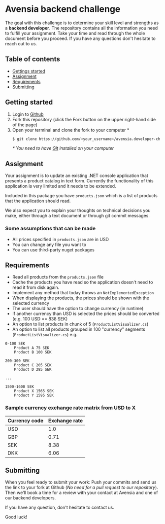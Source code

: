 # Avensia backend challenge

The goal with this challenge is to determine your skill level and strengths as a **backend developer**. The repository contains all the information you need to fulfill your assignment. Take your time and read through the whole document before you proceed. If you have any questions don't hesitate to reach out to us.

## Table of contents

* [Gettings started](#getting-started)
* [Assignment](#assignment)
* [Requirements](#requirements)
* [Submitting](#submitting)

## Getting started

1.  Login to [Github](https://github.com/)
1.  Fork this repository (click the Fork button on the upper right-hand side of the page)
1.  Open your terminal and clone the fork to your computer *
    ```bash
    $ git clone https://github.com/<your_username>/avensia.developer-challenge
    ```
    _* You need to have [Git](https://git-scm.com/downloads) installed on your computer_

## Assignment

Your assignment is to update an existing .NET console application that presents a product catalog in text form. Currently the functionality of this application is very limited and it needs to be extended.

Included in this package you have `products.json` which is a list of products that the application should read. 

We also expect you to explain your thoughts on technical decisions you make, either through a text document or through  git commit messages.

### Some assumptions that can be made

* All prices specified in `products.json` are in USD
* You can change any file you want to
* You can use third-party nuget packages

## Requirements

* Read all products from the `products.json` file
* Cache the products you have read so the application doesn't need to read it from disk again.
* Implement any method that today throws an `NotImplementedException`
* When displaying the products, the prices should be shown with the selected currency
* The user should have the option to change currency (in runtime)
* If another currency than USD is selected the prices should be converted (e.g. 100 USD == 838 SEK)
* An option to list products in chunk of 5 (`ProductListVisualizer.cs`)
* An option to list all products grouped in 100 "currency" segments (`ProductListVisualizer.cs`) e.g.
```
0-100 SEK
    Product A 75 SEK
    Product B 100 SEK

200-300 SEK
    Product C 205 SEK
    Product D 285 SEK

...

1500-1600 SEK
    Product X 1565 SEK
    Product Y 1595 SEK

```

### Sample currency exchange rate matrix from USD to X

| Currency code | Exchange rate |
| ------------- | ------------- |
| USD           | 1.0           |
| GBP           | 0.71          |
| SEK           | 8.38          |
| DKK           | 6.06          |

## Submitting

When you feel ready to submit your work: Push your commits and send us the link to your fork at Github (_No need for a pull request to our repository_). Then we'll book a time for a review with your contact at Avensia and one of our backend developers.

If you have any question, don't hesitate to contact us.

Good luck!
